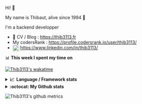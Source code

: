 Hi! 👋

My name is Thibaut, alive since 1994 🍷

I'm a backend developper

-   📝 CV / Blog : https://thib3113.fr
-   My codersRank : https://profile.codersrank.io/user/thib3113/
-   <a href="https://www.linkedin.com/in/thib3113/"><img align="left" alt="Thib3113's Linkedin" width="21px" src="https://raw.githubusercontent.com/peterthehan/peterthehan/master/assets/linkedin.svg" /></a> https://www.linkedin.com/in/thib3113/

📊 **This week I spent my time on**

[![Thib3113's wakatime](https://github-readme-stats.vercel.app/api/wakatime?username=thib3113&layout=default&theme=dracula&langs_count=6&hide_title=true&hide_border=true)](https://wakatime.com/@thib3113)

<details>
  <summary><b>📈&nbsp;&nbsp;Language&nbsp;/&nbsp;Framework stats</b></summary>
  <br/>  
  <a href='https://profile.codersrank.io/user/thib3113/'>
  <img src='http://cr-skills-chart-widget.azurewebsites.net/api/api?username=thib3113&padding=30&skills=php,batchfile,javascript,less,mysql,reactjs,scss,shell,typescript,vue'>
  </a>
</details>

<details>
  <summary><b>:octocat: My Github stats</b></summary>
  <br/>  
  
  <img src="https://github-readme-stats.vercel.app/api?username=thib3113&theme=dracula&show_icons=true&" alt="Thib3113's GitHub stats" />

<!--START_SECTION:activity-->

1. ❗️ Opened issue [#161](https://github.com/thib3113/unifi-client/issues/161) in [thib3113/unifi-client](https://github.com/thib3113/unifi-client)
2. 🎉 Merged PR [#160](https://github.com/thib3113/unifi-client/pull/160) in [thib3113/unifi-client](https://github.com/thib3113/unifi-client)
3. ❗️ Closed issue [#159](https://github.com/thib3113/unifi-client/issues/159) in [thib3113/unifi-client](https://github.com/thib3113/unifi-client)
4. 💪 Opened PR [#160](https://github.com/thib3113/unifi-client/pull/160) in [thib3113/unifi-client](https://github.com/thib3113/unifi-client)
5. ❗️ Opened issue [#159](https://github.com/thib3113/unifi-client/issues/159) in [thib3113/unifi-client](https://github.com/thib3113/unifi-client)
 <!--END_SECTION:activity-->

</details>

![Thib3113's github metrics](https://gist.githubusercontent.com/thib3113/83a96e16f8bca103f1b0e376186c66ec/raw/github-metrics.svg)
